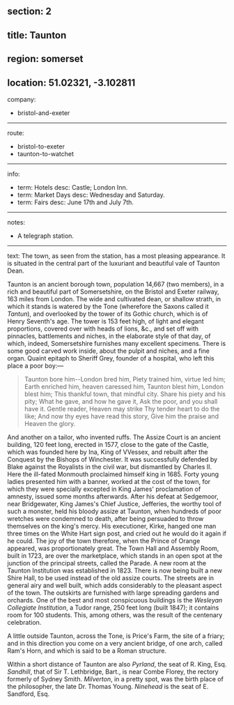 section: 2
----
title: Taunton
----
region: somerset
----
location: 51.02321, -3.102811
----
company:
- bristol-and-exeter
----
route:
- bristol-to-exeter
- taunton-to-watchet
----
info:
- term: Hotels
  desc: Castle; London Inn.
- term: Market Days
  desc: Wednesday and Saturday.
- term: Fairs
  desc: June 17th and July 7th.
----
notes:
- A telegraph station.
----
text: The town, as seen from the station, has a most pleasing appearance. It is situated in the central part of the luxuriant and beautiful vale of Taunton Dean.

Taunton is an ancient borough town, population 14,667 (two members), in a rich and beautiful part of Somersetshire, on the Bristol and Exeter railway, 163 miles from London. The wide and cultivated dean, or shallow strath, in which it stands is watered by the Tone (wherefore the Saxons called it *Tantun*), and overlooked by the tower of its Gothic church, which is of Henry Seventh's age. The tower is 153 feet high, of light and elegant proportions, covered over with heads of lions, &c., and set off with pinnacles, battlements and niches, in the elaborate style of that day, of which, indeed, Somersetshire furnishes many excellent specimens. There is some good carved work inside, about the pulpit and niches, and a fine organ. Quaint epitaph to Sheriff Grey, founder of a hospital, who left this place a poor boy:—

> Taunton bore him--London bred him,
> Piety trained him, virtue led him;
> Earth enriched him, heaven caressed him,
> Taunton blest him, London blest him;
> This thankful town, that mindful city.
> Share his piety and his pity;
> What he gave, and how he gave it,
> Ask the poor, and you shall have it.
> Gentle reader, Heaven may strike
> Thy tender heart to do the like;
> And now thy eyes have read this story,
> Give him the praise and Heaven the glory.‎

And another on a tailor, who invented ruffs. The Assize Court is an ancient building, 120 feet long, erected in 1577, close to the gate of the Castle, which was founded here by Ina, King of VVessex, and rebuilt after the Conquest by the Bishops of Winchester. It was successfully defended by Blake against the Royalists in the civil war, but dismantled by Charles II. Here the ill-fated Monmouth proclaimed himself king in 1685. Forty young ladies presented him with a banner, worked at the cost of the town, for which they were specially excepted in King James' proclamation of amnesty, issued some months afterwards. After his defeat at Sedgemoor, near Bridgewater, King James's Chief Justice, Jefferies, the worthy tool of such a monster, held his bloody assize at Taunton, when hundreds of poor wretches were condemned to death, after being persuaded to throw themselves on the king's mercy. His executioner, Kirke, hanged one man three times on the White Hart sign post, and cried out he would do it again if he could. The joy of the town therefore, when the Prince of Orange appeared, was proportionately great. The Town Hall and Assembly Room, built in 1723, are over the marketplace, which stands in an open spot at the junction of the principal streets, called the Parade. A new room at the Taunton Institution was established in 1823. There is now being built a new Shire Hall, to be used instead of the old assize courts. The streets are in general airy and well built, which adds considerably to the pleasant aspect of the town. The outskirts are furnished with large spreading gardens and orchards. One of the best and most conspicuous buildings is the *Wesleyan Collegiate Institution*, a Tudor range, 250 feet long (built 1847); it contains room for 100 students. This, among others, was the result of the centenary celebration.

A little outside Taunton, across the Tone, is Price's Farm, the site of a friary; and in this direction you come on a very ancient bridge, of one arch, called Ram's Horn, and which is said to be a Roman structure.

Within a short distance of Taunton are also *Pyrland*, the seat of R. King, Esq. *Sandhill*, that of Sir T. Lethbridge, Bart., is near Combe Florey, the rectory formerly of Sydney Smith. *Milverton*, in a pretty spot, was the birth place of the philosopher, the late Dr. Thomas Young. *Ninehead* is the seat of E. Sandford, Esq.
